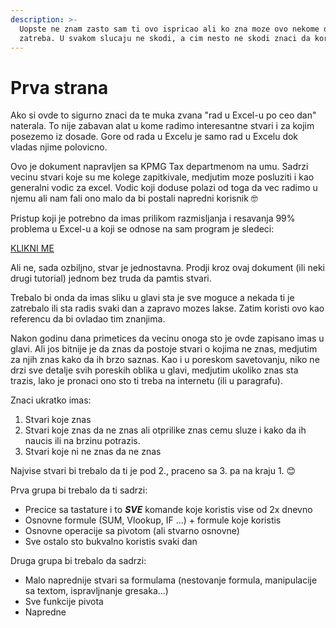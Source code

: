 ```yaml
---
description: >-
  Uopste ne znam zasto sam ti ovo ispricao ali ko zna moze ovo nekome da
  zatreba. U svakom slucaju ne skodi, a cim nesto ne skodi znaci da koristi.
---
```


# Prva strana

Ako si ovde to sigurno znaci da te muka zvana "rad u Excel-u po ceo dan" naterala. To nije zabavan alat u kome radimo interesantne stvari i za kojim posezemo iz dosade. Gore od rada u Excelu je samo rad u Excelu dok vladas njime polovicno. 

Ovo je dokument napravljen sa KPMG Tax departmenom na umu. Sadrzi vecinu stvari koje su me kolege zapitkivale, medjutim moze posluziti i kao generalni vodic za excel. Vodic koji doduse polazi od toga da vec radimo u njemu ali nam fali ono malo da bi postali napredni korisnik 🤓 

Pristup koji je potrebno da imas prilikom razmisljanja i resavanja 99% problema u Excel-u a koji se odnose na sam program je sledeci:

[KLIKNI ME](http://letmegooglethat.com/?q=how+to+split+cells+in+excel)

Ali ne, sada ozbiljno, stvar je jednostavna. Prodji kroz ovaj dokument \(ili neki drugi tutorial\) jednom bez truda da pamtis stvari.

Trebalo bi onda da imas sliku u glavi sta je sve moguce a nekada ti je zatrebalo ili sta radis svaki dan a zapravo mozes lakse. Zatim koristi ovo kao referencu da bi ovladao tim znanjima.

Nakon godinu dana primetices da vecinu onoga sto je ovde zapisano imas u glavi. Ali jos bitnije je da znas da postoje stvari o kojima ne znas, medjutim za njih znas kako da ih brzo saznas. Kao i u poreskom savetovanju, niko ne drzi sve detalje svih poreskih oblika u glavi, medjutim ukoliko znas sta trazis, lako je pronaci ono sto ti treba na internetu \(ili u paragrafu\). 

Znaci ukratko imas:

1. Stvari koje znas
2. Stvari koje znas da ne znas ali otprilike znas cemu sluze i kako da ih naucis ili na brzinu potrazis.
3. Stvari koje ni ne znas da ne znas

Najvise stvari bi trebalo da ti je pod 2., praceno sa 3. pa na kraju 1. 😊 

Prva grupa bi trebalo da ti sadrzi:

* Precice sa tastature i to _**SVE**_ komande koje koristis vise od 2x dnevno
* Osnovne formule \(SUM, Vlookup, IF ...\) + formule koje koristis
* Osnovne operacije sa pivotom \(ali stvarno osnovne\)
* Sve ostalo sto bukvalno koristis svaki dan

Druga grupa bi trebalo da sadrzi:

* Malo naprednije stvari sa formulama \(nestovanje formula, manipulacije sa textom, ispravljnanje gresaka...\)
* Sve funkcije pivota
* Napredne 

